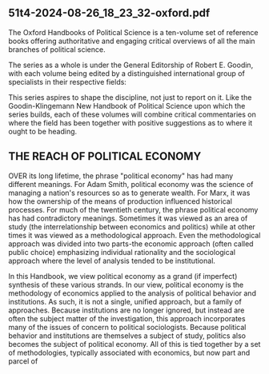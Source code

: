 ## 51t4-2024-08-26_18_23_32-oxford.pdf

The Oxford Handbooks of Political Science is a ten-volume set of reference books offering authoritative and engaging critical overviews of all the main branches of political science.

The series as a whole is under the General Editorship of Robert E. Goodin, with each volume being edited by a distinguished international group of specialists in their respective fields:

This series aspires to shape the discipline, not just to report on it. Like the Goodin-Klingemann New Handbook of Political Science upon which the series builds, each of these volumes will combine critical commentaries on where the field has been together with positive suggestions as to where it ought to be heading.


## THE REACH OF POLITICAL ECONOMY

OVER its long lifetime, the phrase "political economy" has had many different meanings. For Adam Smith, political economy was the science of managing a nation's resources so as to generate wealth. For Marx, it was how the ownership of the means of production influenced historical processes. For much of the twentieth century, the phrase political economy has had contradictory meanings. Sometimes it was viewed as an area of study (the interrelationship between economics and politics) while at other times it was viewed as a methodological approach. Even the methodological approach was divided into two parts-the economic approach (often called public choice) emphasizing individual rationality and the sociological approach where the level of analysis tended to be institutional.

In this Handbook, we view political economy as a grand (if imperfect) synthesis of these various strands. In our view, political economy is the methodology of economics applied to the analysis of political behavior and institutions. As such, it is not a single, unified approach, but a family of approaches. Because institutions are no longer ignored, but instead are often the subject matter of the investigation, this approach incorporates many of the issues of concern to political sociologists. Because political behavior and institutions are themselves a subject of study, politics also becomes the subject of political economy. All of this is tied together by a set of methodologies, typically associated with economics, but now part and parcel of